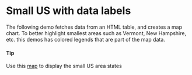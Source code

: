 # Small US with data labels

The following demo fetches data from an HTML table, and creates a map chart. To better highlight smallest areas such as Vermont, New Hampshire, etc. this demos has colored legends that are part of the map data.

#### Tip

Use this [map](https://code.highcharts.com/mapdata/countries/us/custom/us-small.js) to display the small US area states
